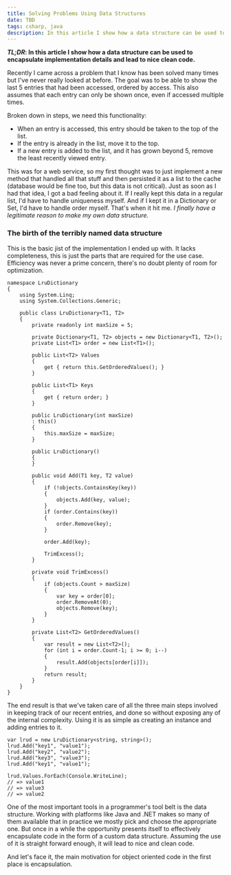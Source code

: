 ```yaml
---
title: Solving Problems Using Data Structures
date: TBD
tags: csharp, java
description: In this article I show how a data structure can be used to encapsulate implementation details and lead to nice clean code.
---
```


**_TL;DR_: In this article I show how a data structure can be used to encapsulate implementation details and lead to nice clean code.**

Recently I came across a problem that I know has been solved many times but I've never really looked at before. The goal was to be able to show the last 5 entries that had been accessed, ordered by access. This also assumes that each entry can only be shown once, even if accessed multiple times.

Broken down in steps, we need this functionality:
- When an entry is accessed, this entry should be taken to the top of the list.
- If the entry is already in the list, move it to the top.
- If a new entry is added to the list, and it has grown beyond 5, remove the least recently viewed entry.

This was for a web service, so my first thought was to just implement a new method that handled all that stuff and then persisted it as a list to the cache (database would be fine too, but this data is not critical). Just as soon as I had that idea, I got a bad feeling about it. If I really kept this data in a regular list, I'd have to handle uniqueness myself. And if I kept it in a Dictionary or Set, I'd have to handle order myself. That's when it hit me. _I finally have a legitimate reason to make my own data structure._

### The birth of the terribly named data structure

This is the basic jist of the implementation I ended up with. It lacks completeness, this is just the parts that are required for the use case. Efficiency was never a prime concern, there's no doubt plenty of room for optimization.

~~~~~{.cs}
namespace LruDictionary
{
    using System.Linq;
    using System.Collections.Generic;
 
    public class LruDictionary<T1, T2>
    {
        private readonly int maxSize = 5;
 
        private Dictionary<T1, T2> objects = new Dictionary<T1, T2>();
        private List<T1> order = new List<T1>();
 
        public List<T2> Values
        {
            get { return this.GetOrderedValues(); }
        }
 
        public List<T1> Keys
        {
            get { return order; }
        }
 
        public LruDictionary(int maxSize)
        : this()
        {
            this.maxSize = maxSize;
        }
        
        public LruDictionary()
        {
        }
 
        public void Add(T1 key, T2 value)
        {
            if (!objects.ContainsKey(key))
            {
                objects.Add(key, value);
            }
            if (order.Contains(key))
            {
                order.Remove(key);
            }
 
            order.Add(key);
 
            TrimExcess();
        }
 
        private void TrimExcess()
        {
            if (objects.Count > maxSize)
            {
                var key = order[0];
                order.RemoveAt(0);
                objects.Remove(key);
            }
        }
 
        private List<T2> GetOrderedValues()
        {
            var result = new List<T2>();
            for (int i = order.Count-1; i >= 0; i--)
            {
                result.Add(objects[order[i]]);
            }
            return result;
        } 
    }
}
~~~~~

The end result is that we've taken care of all the three main steps involved in keeping track of our recent entries, and done so without exposing any of the internal complexity. Using it is as simple as creating an instance and adding entries to it. 

~~~~~{.cs}
var lrud = new LruDictionary<string, string>();
lrud.Add("key1", "value1");
lrud.Add("key2", "value2");
lrud.Add("key3", "value3");
lrud.Add("key1", "value1");

lrud.Values.ForEach(Console.WriteLine);
// => value1
// => value3
// => value2
~~~~~

One of the most important tools in a programmer's tool belt is the data structure. Working with platforms like Java and .NET makes so many of them available that in practice we mostly pick and choose the appropriate one. But once in a while the opportunity presents itself to effectively encapsulate code in the form of a custom data structure. Assuming the use of it is straight forward enough, it will lead to nice and clean code.

And let's face it, the main motivation for object oriented code in the first place is encapsulation.
